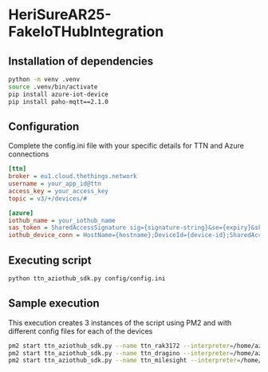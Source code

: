 # HeriSureAR25-FakeIoTHubIntegration

## Installation of dependencies

```bash
python -m venv .venv
source .venv/bin/activate
pip install azure-iot-device
pip install paho-mqtt==2.1.0
```

## Configuration

Complete the config.ini file with your specific details for TTN and Azure connections

```ini
[ttn]
broker = eu1.cloud.thethings.network
username = your_app_id@ttn
access_key = your_access_key 
topic = v3/+/devices/#

[azure]
iothub_name = your_iothub_name
sas_token = SharedAccessSignature sig={signature-string}&se={expiry}&skn={policyName}&sr={URL-encoded-resourceURI}
iothub_device_conn = HostName={hostname};DeviceId={device-id};SharedAccessKey={shared-access-key}
```

## Executing script

```bash
python ttn_aziothub_sdk.py config/config.ini
```

## Sample execution 

This execution creates 3 instances of the script using PM2 and with different config files for each of the devices

```bash
pm2 start ttn_aziothub_sdk.py --name ttn_rak3172 --interpreter=/home/azureuser/mqtt/.venv/bin/python -- config/config_rak3172.ini
pm2 start ttn_aziothub_sdk.py --name ttn_dragino --interpreter=/home/azureuser/mqtt/.venv/bin/python -- config/config_dragino.ini
pm2 start ttn_aziothub_sdk.py --name ttn_milesight --interpreter=/home/azureuser/mqtt/.venv/bin/python -- config/config_milesight.ini
```
